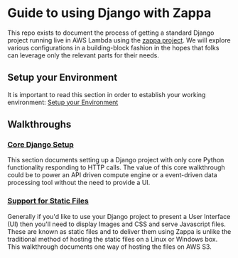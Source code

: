 # Guide to using Django with Zappa

This repo exists to document the process of getting a standard Django project running live in AWS Lambda using the 
[zappa project](https://github.com/Miserlou/Zappa).  We will explore various configurations in a building-block fashion in the hopes that folks can leverage only the relevant parts for their needs.

## Setup your Environment

It is important to read this section in order to establish your working environment: [Setup your Environment](setup.md)

## Walkthroughs

### [Core Django Setup](walk_core.md)

This section documents setting up a Django project with only core Python functionality responding to HTTP calls.  The value of this core walkthrough could be to power an API driven compute engine or a event-driven data processing tool without the need to provide a UI.

### [Support for Static Files](walk_static.md)

Generally if you'd like to use your Django project to present a User Interface (UI) then you'll need to display Images and CSS and serve Javascript files.  These are known as static files and to deliver them using Zappa is unlike the traditional method of hosting the static files on a Linux or Windows box.  This walkthrough documents one way of hosting the files on AWS S3.